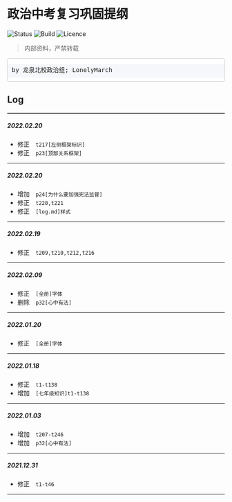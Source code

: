 # <font face="DengXian">政治中考复习巩固提纲</font> #

![Status](https://img.shields.io/badge/status-building-blue)&nbsp;![Build](https://img.shields.io/badge/build-passing-brightgreen)&nbsp;![Licence](https://img.shields.io/badge/licence-private-red)

> <font face="Microsoft Yahei UI">内部资料，严禁转载</font>

<pre style="padding: .66001rem 9.5px 9.5px;line-height: 2rem;background: linear-gradient(to bottom,#fff 0,#fff .75rem,#f5f7fa .75rem,#f5f7fa 2.75rem,#fff 2.75rem,#fff 4rem);background-size: 100% 4rem;border-color: #d3daea;border: 1px solid #ccc;border-radius: 4px;">by 龙泉北校政治组; LonelyMarch</pre>

## Log ##
<div style="height:2px;background-color:#333"></div>

##### 2022.02.20
+ 修正&emsp;`t217[左侧框架标识]`
+ 修正&emsp;`p23[顶部关系框架]`
---

##### 2022.02.20
+ 增加&emsp;`p24[为什么要加强宪法监督]`
+ 修正&emsp;`t220,t221`
+ 修正&emsp;`[log.md]样式`
---

##### 2022.02.19
+ 修正&emsp;`t209,t210,t212,t216`
---

##### 2022.02.09
+ 修正&emsp;`[全册]字体`
+ 删除&emsp;`p32[心中有法]`
---

##### 2022.01.20
+ 修正&emsp;`[全册]字体`
---

##### 2022.01.18
+ 修正&emsp;`t1-t138`
+ 增加&emsp;`[七年级知识]t1-t138`
---

##### 2022.01.03
+ 增加&emsp;`t207-t246`
+ 增加&emsp;`p32[心中有法]`
---

##### 2021.12.31
+ 修正&emsp;`t1-t46`
---
